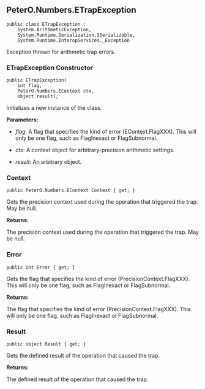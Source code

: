 ## PeterO.Numbers.ETrapException

    public class ETrapException :
        System.ArithmeticException,
        System.Runtime.Serialization.ISerializable,
        System.Runtime.InteropServices._Exception

Exception thrown for arithmetic trap errors.

### ETrapException Constructor

    public ETrapException(
        int flag,
        PeterO.Numbers.EContext ctx,
        object result);

Initializes a new instance of the  class.

<b>Parameters:</b>

 * <i>flag</i>: A flag that specifies the kind of error (EContext.FlagXXX). This will only be one flag, such as FlagInexact or FlagSubnormal.

 * <i>ctx</i>: A context object for arbitrary-precision arithmetic settings.

 * <i>result</i>: An arbitrary object.

### Context

    public PeterO.Numbers.EContext Context { get; }

Gets the precision context used during the operation that triggered the trap. May be null.

<b>Returns:</b>

The precision context used during the operation that triggered the trap. May be null.

### Error

    public int Error { get; }

Gets the flag that specifies the kind of error (PrecisionContext.FlagXXX). This will only be one flag, such as FlagInexact or FlagSubnormal.

<b>Returns:</b>

The flag that specifies the kind of error (PrecisionContext.FlagXXX). This will only be one flag, such as FlagInexact or FlagSubnormal.

### Result

    public object Result { get; }

Gets the defined result of the operation that caused the trap.

<b>Returns:</b>

The defined result of the operation that caused the trap.
